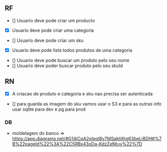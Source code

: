 ## RF
- [] Usuario deve pode criar um producto
- [x] Usuario deve pode criar uma categoria
- [] Usuario deve pode criar um sku
- [x] Usuario deve pode lista todos produtos de uma categoria
- [] Usuario deve pode buscar um produto pelo seu nome
- [] Usuario deve poder buscar produto pelo seu skuId

## RN
- [x] A criacao de produto e categoria e sku nao precisa ser autenticada
- [] para guarda as imagem do sku vamos usar o S3 e para as outras info usar sqlite para dev e pg para prod

### DB
- moldelagem do banco
=> https://app.diagrams.net/#G14iCqA2qIeql8v7MSaktiKtg63beLj8DH#%7B%22pageId%22%3A%22C5RBs43oDa-KdzZeNtuy%22%7D

